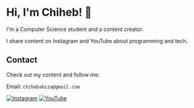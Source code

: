 <h1>Hi, I'm Chiheb! 👋</h1>

<p>I'm a Computer Science student and a content creator.</p>
<p>I share content on Instagram and YouTube about programming and tech.</p>

<h2>Contact</h2>
<p>Check out my content and follow me:</p>
<p>Email: <code>chihebabiza@gmail.com</code></p>
<p><a href="https://www.instagram.com/chihebabiza/"><img src="https://img.shields.io/badge/Instagram-%23E4405F.svg?&style=for-the-badge&logo=instagram&logoColor=white" alt="Instagram"></a> 
<a href="https://www.youtube.com/@chihababiza"><img src="https://img.shields.io/badge/YouTube-%23FF0000.svg?&style=for-the-badge&logo=youtube&logoColor=white" alt="YouTube"></a></p>
